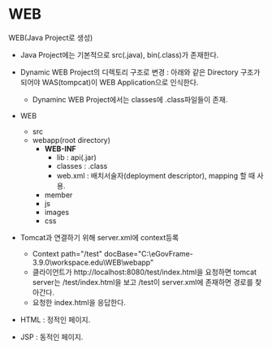 # WEB
WEB(Java Project로 생성)
- Java Project에는 기본적으로 src(.java), bin(.class)가 존재한다.
- Dynamic WEB Project의 디렉토리 구조로 변경 : 아래와 같은 Directory 구조가 되어야 WAS(tompcat)이 WEB Application으로 인식한다.
   - Dynaminc WEB Project에서는 classes에 .class파일들이 존재. 
- WEB
  - src 
  - webapp(root directory)
       - **WEB-INF**
          - lib : api(.jar)
          - classes : .class
          - web.xml : 배치서술자(deployment descriptor), mapping 할 때 사용.
       - member
       - js
       - images
       - css 

- Tomcat과 연결하기 위해 server.xml에 context등록
   - Context path="/test" docBase="C:\eGovFrame-3.9.0\workspace.edu\WEB\webapp"
   - 클라이언트가 http://localhost:8080/test/index.html을 요청하면 tomcat server는 /test/index.html을 보고 /test이 server.xml에 존재하면 경로를 찾아간다. 
   - 요청한 index.html을 응답한다. 

- HTML : 정적인 페이지.
- JSP : 동적인 페이지.
